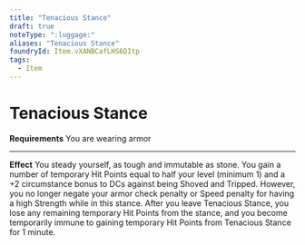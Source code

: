 ```yaml
---
title: "Tenacious Stance"
draft: true
noteType: ":luggage:"
aliases: "Tenacious Stance"
foundryId: Item.vXANBCafLHS6DItp
tags:
  - Item
---
```


# Tenacious Stance

**Requirements** You are wearing armor

* * *

**Effect** You steady yourself, as tough and immutable as stone. You gain a number of temporary Hit Points equal to half your level (minimum 1) and a +2 circumstance bonus to DCs against being Shoved and Tripped. However, you no longer negate your armor check penalty or Speed penalty for having a high Strength while in this stance. After you leave Tenacious Stance, you lose any remaining temporary Hit Points from the stance, and you become temporarily immune to gaining temporary Hit Points from Tenacious Stance for 1 minute.
